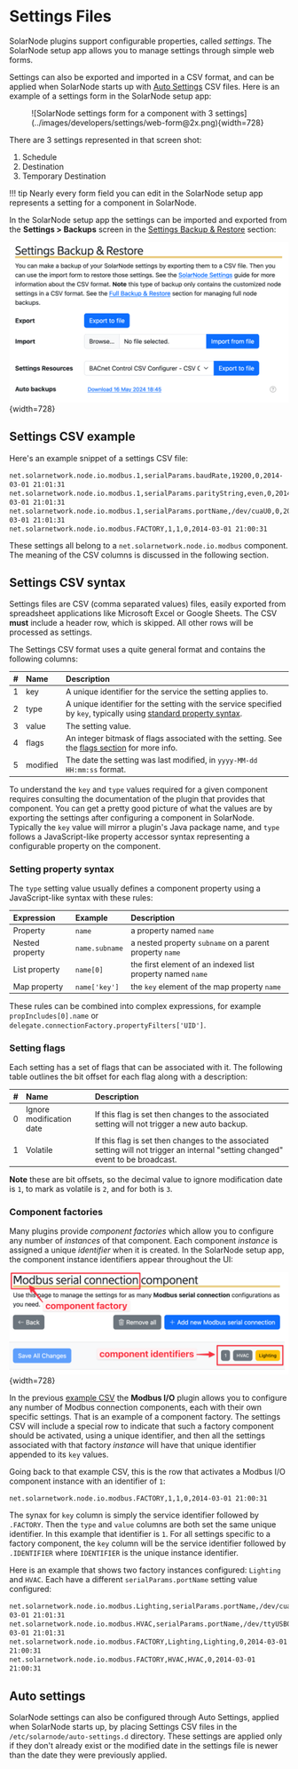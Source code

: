 # Settings Files

SolarNode plugins support configurable properties, called _settings_. The SolarNode setup app allows
you to manage settings through simple web forms.

Settings can also be exported and imported in a CSV format, and can be applied when SolarNode starts
up with [Auto Settings](#auto-settings) CSV files. Here is an example of a settings form in the
SolarNode setup app:

<figure markdown>
  ![SolarNode settings form for a component with 3 settings](../images/developers/settings/web-form@2x.png){width=728}
</figure>

There are 3 settings represented in that screen shot:

 1. Schedule
 2. Destination
 3. Temporary Destination

!!! tip
	Nearly every form field you can edit in the SolarNode setup app represents a setting for a
	component in SolarNode.

In the SolarNode setup app the settings can be imported and exported from the
**Settings > Backups** screen in the
[Settings Backup & Restore](setup-app/settings/backups.md#settings-backup-restore) section:

![SolarNode settings import/export form](../images/users/setup/settings-backup-restore@2x.png){width=728}

## Settings CSV example

Here's an example snippet of a settings CSV file:

```csv
net.solarnetwork.node.io.modbus.1,serialParams.baudRate,19200,0,2014-03-01 21:01:31
net.solarnetwork.node.io.modbus.1,serialParams.parityString,even,0,2014-03-01 21:01:31
net.solarnetwork.node.io.modbus.1,serialParams.portName,/dev/cuaU0,0,2014-03-01 21:01:31
net.solarnetwork.node.io.modbus.FACTORY,1,1,0,2014-03-01 21:00:31
```

These settings all belong to a `net.solarnetwork.node.io.modbus` component. The meaning
of the CSV columns is discussed in the following section.

## Settings CSV syntax

Settings files are CSV (comma separated values) files, easily exported from spreadsheet applications
like Microsoft Excel or Google Sheets. The CSV **must** include a header row, which is skipped. All
other rows will be processed as settings.

The Settings CSV format uses a quite general format and contains the following columns:

| # | Name | Description |
|:--|:-----|:------------|
| 1 | key  | A unique identifier for the service the setting applies to. |
| 2 | type | A unique identifier for the setting with the service specified by `key`, typically using [standard property syntax](#setting-property-syntax). |
| 3 | value | The setting value. |
| 4 | flags | An integer bitmask of flags associated with the setting. See the [flags section](#setting-flags) for more info. |
| 5 | modified | The date the setting was last modified, in `yyyy-MM-dd HH:mm:ss` format. |

To understand the `key` and `type` values required for a given component requires consulting the
documentation of the plugin that provides that component. You can get a pretty good picture of what
the values are by exporting the settings after configuring a component in SolarNode. Typically the
`key` value will mirror a plugin's Java package name, and `type` follows a JavaScript-like property
accessor syntax representing a configurable property on the component.

### Setting property syntax

The `type` setting value usually defines a component property using a JavaScript-like syntax with
these rules:

| Expression | Example | Description |
|:----------------|:--------|:------------|
| Property        | `name`         | a property named `name` |
| Nested property | `name.subname` | a nested property `subname` on a parent property `name` |
| List property   | `name[0]`      | the first element of an indexed list property named `name` |
| Map property    | `name['key']`  | the `key` element of the map property `name` |

These rules can be combined into complex expressions, for example `propIncludes[0].name` or
`delegate.connectionFactory.propertyFilters['UID']`.

### Setting flags

Each setting has a set of flags that can be associated with it. The following table outlines the
bit offset for each flag along with a description:

| # | Name | Description |
|:--|:-----|:------------|
| 0 | Ignore modification date | If this flag is set then changes to the associated setting will not trigger a new auto backup. |
| 1 | Volatile | If this flag is set then changes to the associated setting will not trigger an internal "setting changed" event to be broadcast. |

**Note** these are bit offsets, so the decimal value to ignore modification date is `1`, to mark
as volatile is `2`, and for both is `3`.

### Component factories

Many plugins provide _component factories_ which allow you to configure any number of _instances_ of
that component. Each component _instance_ is assigned a unique _identifier_ when it is created. In
the SolarNode setup app, the component instance identifiers appear throughout the UI:

![Component identifiers in the SolarNode setup app](../images/users/component-instance-identifiers%402x.png){width=728}

In the previous [example CSV](#settings-csv-example) the **Modbus I/O** plugin allows you to
configure any number of Modbus connection components, each with their own specific settings. That is
an example of a component factory. The settings CSV will include a special row to indicate that such
a factory component should be activated, using a unique identifier, and then all the settings
associated with that factory _instance_ will have that unique identifier appended to its `key`
values.

Going back to that example CSV, this is the row that activates a Modbus I/O component instance with
an identifier of `1`:

```csv
net.solarnetwork.node.io.modbus.FACTORY,1,1,0,2014-03-01 21:00:31
```

The synax for `key` column is simply the service identifier followed by `.FACTORY`. Then the `type`
and `value` columns are both set the same unique identifier. In this example that identifier is `1`.
For all settings specific to a factory component, the `key` column will be the service identifier
followed by `.IDENTIFIER` where `IDENTIFIER` is the unique instance identifier.

Here is an example that shows two factory instances configured: `Lighting` and `HVAC`. Each have a
different `serialParams.portName` setting value configured:

```csv
net.solarnetwork.node.io.modbus.Lighting,serialParams.portName,/dev/cuaU0,0,2014-03-01 21:01:31
net.solarnetwork.node.io.modbus.HVAC,serialParams.portName,/dev/ttyUSB0,0,2014-03-01 21:01:31
net.solarnetwork.node.io.modbus.FACTORY,Lighting,Lighting,0,2014-03-01 21:00:31
net.solarnetwork.node.io.modbus.FACTORY,HVAC,HVAC,0,2014-03-01 21:00:31
```

## Auto settings

SolarNode settings can also be configured through Auto Settings, applied when SolarNode starts up,
by placing Settings CSV files in the `/etc/solarnode/auto-settings.d` directory. These settings are
applied only if they don't already exist or the modified date in the settings file is newer than the
date they were previously applied.
